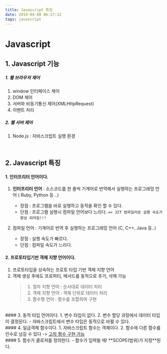 ```yaml
---
title: Javascript 특징
date: 2019-04-08 06:27:12
tags: javascript
---
```


# Javascript

## 1. Javascript 기능

##### 1. 웹 브라우저 제어

1. window 인터페이스 제어
2. DOM 제어
3. 서버와 비동기통신 제어(XMLHttpRequest)
4. 이벤트 처리

##### 2. 웹 서버 제어

1. Node.js : 자바스크립트 실행 환경

<br>

## 2. Javascript 특징

#### 1. 인터프리터 언어이다.

1. **인터프리터 언어** : 소스코드를 한 줄씩 기계어로 번역해서 실행하는 프로그래밍 언어 ( Ruby, Python 등 ..)

   - 장점 : 프로그램을 바로 실행하고 동작을 확인 할 수 있다.
   - 단점 : 프로그램 실행시 컴파일 언어보다 느리다.
     `=> JIT 컴파일러로 실행 속도가 향상 되어짐!!!`

2. 컴파일 언어 : 기계어로 번역 후 실행하는 프로그래밍 언어 (C, C++, Java 등..)
   - 장점 : 실행 속도가 빠르다.
   - 단점 : 컴파일 속도가 느리다.
     <br>

#### 2. 프로토타입기반 객체 지향 언어이다.

1. 프로토타입을 상속하는 프로토 타입 기반 객체 지향 언어
2. 객체 생성 후에도 프로퍼티, 메서드를 동적으로 추가, 삭제 가능
   > 1. 절차 지향 언어 : 순서대로 데이터 처리
   > 2. 객체 지향 언어 : 객체 단위로 데이터 처리
   > 3. 함수형 언어 : 함수를 조합하여 구현

<br>
#### 3. 동적 타입 언어이다.
1. 변수 타입이 없다.
2. 변수 할당 과정에서 데이터 타입이 결정된다. 
    - 자바스크립트에서 변수 타입은 동적으로 바뀔 수 있다.
<br>
#### 4. 일급객체 함수이다.
1. 자바스크립트 함수는 객체이다.
2. 함수에 다른 함수를 인수로 넘길 수 있다  -> <u>고차 함수 구현 가능</u>
<br>
#### 5. 함수가 클로져를 정의한다.
- 함수가 입력될 때!  **SCOPE(범위)가 지정**된다.
